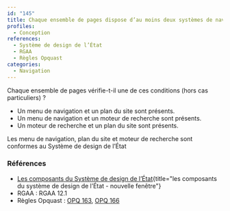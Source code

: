 ```yaml
---
id: "145"
title: Chaque ensemble de pages dispose d’au moins deux systèmes de navigation différents
profiles:
  - Conception
references:
  - Système de design de l’État
  - RGAA
  - Règles Opquast
categories:
  - Navigation
---
```


Chaque ensemble de pages vérifie-t-il une de ces conditions (hors cas particuliers) ?

* Un menu de navigation et un plan du site sont présents.
* Un menu de navigation et un moteur de recherche sont présents.
* Un moteur de recherche et un plan du site sont présents.

Les menu de navigation, plan du site et moteur de recherche sont conformes au Système de design de l’État

### Références

* [Les composants du Système de design de l’État](https://www.systeme-de-design.gouv.fr/elements-d-interface/composants){title="les composants du système de design de l’État - nouvelle fenêtre"}
* RGAA : RGAA 12.1
* Règles Opquast : [OPQ 163](https://checklists.opquast.com/fr/assurance-qualite-web/le-site-propose-un-moteur-de-recherche-interne), [OPQ 166](https://checklists.opquast.com/fr/assurance-qualite-web/un-plan-du-site-est-disponible-depuis-chaque-page)

